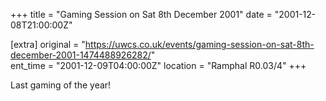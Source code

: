 +++
title = "Gaming Session on Sat 8th December 2001"
date = "2001-12-08T21:00:00Z"

[extra]
original = "https://uwcs.co.uk/events/gaming-session-on-sat-8th-december-2001-1474488926282/"    
ent_time = "2001-12-09T04:00:00Z"
location = "Ramphal R0.03/4"
+++

Last gaming of the year\!

